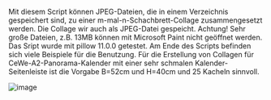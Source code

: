 Mit diesem Script können JPEG-Dateien, die in einem Verzeichnis gespeichert sind, zu einer m-mal-n-Schachbrett-Collage zusammengesetzt werden.
Die Collage wir auch als JPEG-Datei gespeicht. Achtung! Sehr große Dateien, z.B. 13MB können mit Microsoft Paint nicht geöffnet werden.
Das Sript wurde mit pillow 11.0.0 getestet.
Am Ende des Scripts befinden sich viele Beispiele für die Benutzung.
Für die Erstellung von Collagen für CeWe-A2-Panorama-Kalender mit einer sehr schmalen Kalender-Seitenleiste ist die Vorgabe B=52cm und H=40cm und 25 Kacheln sinnvoll.

![image](https://github.com/user-attachments/assets/90bfb9c3-274e-4f50-8587-ccc29572b1bb)

